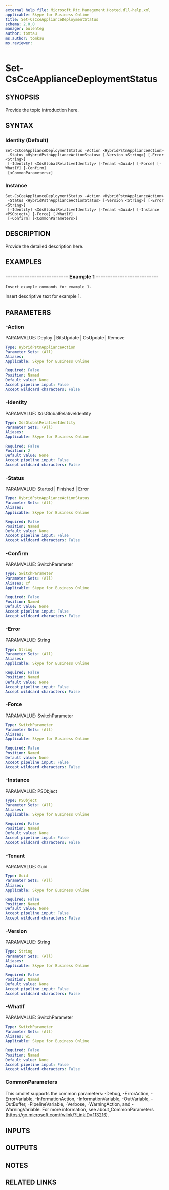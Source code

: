 ```yaml
---
external help file: Microsoft.Rtc.Management.Hosted.dll-help.xml 
applicable: Skype for Business Online
title: Set-CsCceApplianceDeploymentStatus
schema: 2.0.0
manager: bulenteg
author: tomtau
ms.author: tomkau
ms.reviewer:
---
```


# Set-CsCceApplianceDeploymentStatus

## SYNOPSIS
Provide the topic introduction here.

## SYNTAX

### Identity (Default)
```
Set-CsCceApplianceDeploymentStatus -Action <HybridPstnApplianceAction>
 -Status <HybridPstnApplianceActionStatus> [-Version <String>] [-Error <String>]
 [-Identity] <XdsGlobalRelativeIdentity> [-Tenant <Guid>] [-Force] [-WhatIf] [-Confirm]
 [<CommonParameters>]
```

### Instance
```
Set-CsCceApplianceDeploymentStatus -Action <HybridPstnApplianceAction>
 -Status <HybridPstnApplianceActionStatus> [-Version <String>] [-Error <String>]
 [-Identity] <XdsGlobalRelativeIdentity> [-Tenant <Guid>] [-Instance <PSObject>] [-Force] [-WhatIf]
 [-Confirm] [<CommonParameters>]
```

## DESCRIPTION
Provide the detailed description here.

## EXAMPLES

### -------------------------- Example 1 --------------------------
```
Insert example commands for example 1.
```

Insert descriptive text for example 1.


## PARAMETERS

### -Action
PARAMVALUE: Deploy | BitsUpdate | OsUpdate | Remove

```yaml
Type: HybridPstnApplianceAction
Parameter Sets: (All)
Aliases: 
Applicable: Skype for Business Online

Required: False
Position: Named
Default value: None
Accept pipeline input: False
Accept wildcard characters: False
```

### -Identity
PARAMVALUE: XdsGlobalRelativeIdentity

```yaml
Type: XdsGlobalRelativeIdentity
Parameter Sets: (All)
Aliases: 
Applicable: Skype for Business Online

Required: False
Position: 2
Default value: None
Accept pipeline input: False
Accept wildcard characters: False
```

### -Status
PARAMVALUE: Started | Finished | Error

```yaml
Type: HybridPstnApplianceActionStatus
Parameter Sets: (All)
Aliases: 
Applicable: Skype for Business Online

Required: False
Position: Named
Default value: None
Accept pipeline input: False
Accept wildcard characters: False
```

### -Confirm
PARAMVALUE: SwitchParameter

```yaml
Type: SwitchParameter
Parameter Sets: (All)
Aliases: cf
Applicable: Skype for Business Online

Required: False
Position: Named
Default value: None
Accept pipeline input: False
Accept wildcard characters: False
```

### -Error
PARAMVALUE: String

```yaml
Type: String
Parameter Sets: (All)
Aliases: 
Applicable: Skype for Business Online

Required: False
Position: Named
Default value: None
Accept pipeline input: False
Accept wildcard characters: False
```

### -Force
PARAMVALUE: SwitchParameter

```yaml
Type: SwitchParameter
Parameter Sets: (All)
Aliases: 
Applicable: Skype for Business Online

Required: False
Position: Named
Default value: None
Accept pipeline input: False
Accept wildcard characters: False
```

### -Instance
PARAMVALUE: PSObject

```yaml
Type: PSObject
Parameter Sets: (All)
Aliases: 
Applicable: Skype for Business Online

Required: False
Position: Named
Default value: None
Accept pipeline input: False
Accept wildcard characters: False
```

### -Tenant
PARAMVALUE: Guid

```yaml
Type: Guid
Parameter Sets: (All)
Aliases: 
Applicable: Skype for Business Online

Required: False
Position: Named
Default value: None
Accept pipeline input: False
Accept wildcard characters: False
```

### -Version
PARAMVALUE: String

```yaml
Type: String
Parameter Sets: (All)
Aliases: 
Applicable: Skype for Business Online

Required: False
Position: Named
Default value: None
Accept pipeline input: False
Accept wildcard characters: False
```

### -WhatIf
PARAMVALUE: SwitchParameter

```yaml
Type: SwitchParameter
Parameter Sets: (All)
Aliases: wi
Applicable: Skype for Business Online

Required: False
Position: Named
Default value: None
Accept pipeline input: False
Accept wildcard characters: False
```

### CommonParameters
This cmdlet supports the common parameters: -Debug, -ErrorAction, -ErrorVariable, -InformationAction, -InformationVariable, -OutVariable, -OutBuffer, -PipelineVariable, -Verbose, -WarningAction, and -WarningVariable. For more information, see about_CommonParameters (https://go.microsoft.com/fwlink/?LinkID=113216).

## INPUTS

## OUTPUTS

## NOTES

## RELATED LINKS

